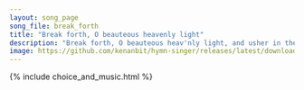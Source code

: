 ```yaml
---
layout: song_page
song_file: break_forth
title: "Break forth, O beauteous heavenly light"
description: "Break forth, O beauteous heav'nly light, and usher in the morning. O shepherds, shrink not with affright, but hear the angel's warning. This child, no... english christian 4part textbyother morning"
image: https://github.com/kenanbit/hymn-singer/releases/latest/download/break_forth-trad.png
---
```


{% include choice_and_music.html %}